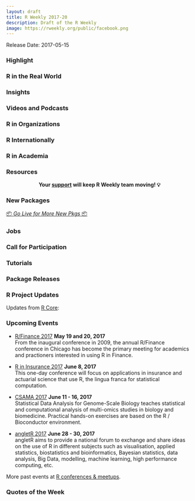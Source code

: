 ```yaml
---
layout: draft
title: R Weekly 2017-20
description: Draft of the R Weekly
image: https://rweekly.org/public/facebook.png
---
```


Release Date: 2017-05-15

###  Highlight




###  R in the Real World




###  Insights



###  Videos and Podcasts




###  R in Organizations




###  R Internationally



###  R in Academia





###  Resources



<p class="hide-support added-hostname support-rweekly" style="text-align: center;font-weight: bold;">Your <a class="non-visited externalLink" href="https://www.patreon.com/rweekly" onclick="pas(this)">support</a> will keep R Weekly team moving! 💡</p>

###  New Packages

<p class="added-hostname"><a href="https://rweekly.org/live" target="_blank" class="externalLink">📦 <i>Go Live for More New Pkgs</i> 📦</a></p>




###  Jobs




###  Call for Participation



###  Tutorials



<!--<div class="post-more-begin"></div><div class="post-more-end"></div>-->

###  Package Releases



###  R Project Updates

Updates from [R Core](http://developer.r-project.org/blosxom.cgi/R-devel/NEWS):



###  Upcoming Events

+ [R/Finance 2017](http://www.rinfinance.com/) **May 19 and 20, 2017**  <br />
From the inaugural conference in 2009, the annual R/Finance conference in Chicago has become the primary meeting for academics and practioners interested in using R in Finance.

+ [R in Insurance 2017](https://rininsurance17.sciencesconf.org/) **June 8, 2017** <br />
This one-day conference will focus on applications in insurance and actuarial science that use R, the lingua franca for statistical computation.

+ [CSAMA 2017](http://www.huber.embl.de/csama2017/) **June 11 - 16, 2017** <br />
Statistical Data Analysis for Genome-Scale Biology teaches statistical and computational analysis of multi-omics studies in biology and biomedicine. Practical hands-on exercises are based on the R / Bioconductor environment.

+ [angletR 2017](http://angletr2017.com/) **June 28 - 30, 2017** <br/>
angletR aims to provide a national forum to exchange and share ideas on the use of R in different subjects such as visualisation, applied statistics, biostatistics and bioinformatics, Bayesian statistics, data analysis, Big Data, modelling, machine learning, high performance computing, etc.

<!--+ [useR! 2017](http://user2017.brussels/) **July 4 - 7, 2017** <br />
The annual useR! conference is the main meeting of the international R user and developer community.-->

<!--+ [RIOT 2017](http://riotworkshop.github.io/) **July 5, 2017** <br />
A one-day workshop collocated with the useR! 2017 conference in Brussels with a focus on different R implementations.-->

More past events at [R conferences & meetups](https://conf.rweekly.org).

###  Quotes of the Week
